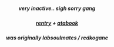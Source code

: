 
<h5 align="center"

very inactive.. sigh sorry gang
  
<h5 align="center"> 

[rentry](https://rentry.co/koganee) + [atabook](https://keithgane.atabook.org/)

<h5 align="center"> 
was originally labsoulmates / redkogane

